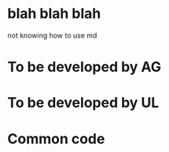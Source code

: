 # blah blah blah
not knowing how to use md
# To be developed by AG

# To be developed by UL

# Common code

